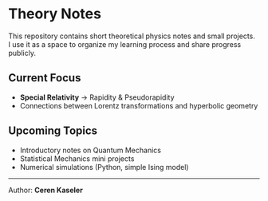 # Theory Notes  

This repository contains short theoretical physics notes and small projects.  
I use it as a space to organize my learning process and share progress publicly.  

## Current Focus  
- **Special Relativity** → Rapidity & Pseudorapidity  
- Connections between Lorentz transformations and hyperbolic geometry  

## Upcoming Topics  
- Introductory notes on Quantum Mechanics  
- Statistical Mechanics mini projects  
- Numerical simulations (Python, simple Ising model)  

---

Author: **Ceren Kaseler**  
